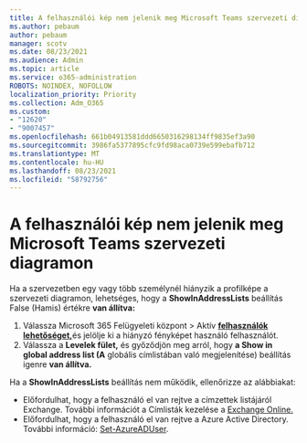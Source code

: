 ```yaml
---
title: A felhasználói kép nem jelenik meg Microsoft Teams szervezeti diagramon
ms.author: pebaum
author: pebaum
manager: scotv
ms.date: 08/23/2021
ms.audience: Admin
ms.topic: article
ms.service: o365-administration
ROBOTS: NOINDEX, NOFOLLOW
localization_priority: Priority
ms.collection: Adm_O365
ms.custom:
- "12620"
- "9007457"
ms.openlocfilehash: 661b04913581ddd6650316298134ff9835ef3a90
ms.sourcegitcommit: 3986fa5377895cfc9fd98aca0739e599ebafb712
ms.translationtype: MT
ms.contentlocale: hu-HU
ms.lasthandoff: 08/23/2021
ms.locfileid: "58792756"
---
```

# <a name="user-picture-not-showing-in-microsoft-teams-organization-chart"></a>A felhasználói kép nem jelenik meg Microsoft Teams szervezeti diagramon

Ha a szervezetben egy vagy több személynél hiányzik a profilképe a szervezeti diagramon, lehetséges, hogy a **ShowInAddressLists** beállítás False (Hamis) értékre **van állítva:**

1. Válassza Microsoft 365 Felügyeleti központ > Aktív [**felhasználók lehetőséget,**](https://admin.microsoft.com/Adminportal/Home?source=applauncher#/users)és jelölje ki a hiányzó fényképet használó felhasználót. 
1. Válassza a **Levelek fület,** és győződjön meg arról, hogy **a Show in global address list (A** globális címlistában való megjelenítése) beállítás igenre **van állítva.** 

Ha a **ShowInAddressLists** beállítás nem működik, ellenőrizze az alábbiakat: 

- Előfordulhat, hogy a felhasználó el van rejtve a címzettek listájáról Exchange. További információt a Címlisták kezelése a [Exchange Online.](https://docs.microsoft.com/exchange/address-books/address-lists/manage-address-lists#use-the-eac-to-hide-recipients-from-address-lists) 
- Előfordulhat, hogy a felhasználó el van rejtve a Azure Active Directory. További információ: [Set-AzureADUser](https://docs.microsoft.com/powershell/module/azuread/set-azureaduser?view=azureadps-2.0). 

